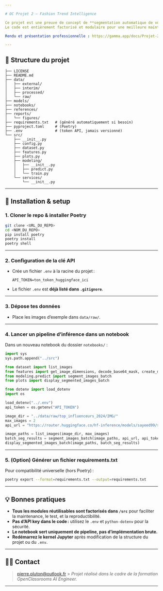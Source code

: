 ```yaml
---

# OC Projet 2 — Fashion Trend Intelligence

Ce projet est une preuve de concept de **segmentation automatique de vêtements sur images** via un modèle Hugging Face.
Le code est entièrement factorisé et modulaire pour une meilleure maintenance et réutilisation, selon les standards AI Engineer OpenClassrooms.

Rendu et présentation professionnelle : https://gamma.app/docs/Projet-2-Fashion-Trend-Intelligence-Analyse-Automatisee-des-Tenda-w0k8x7zn5q38p8b

---
```


## 📁 **Structure du projet**

```plaintext
├── LICENSE
├── README.md
├── data/
│   ├── external/
│   ├── interim/
│   ├── processed/
│   └── raw/
├── models/
├── notebooks/
├── references/
├── reports/
│   └── figures/
├── requirements.txt   # (généré automatiquement si besoin)
├── pyproject.toml     # (Poetry)
├── .env               # (token API, jamais versionné)
└── src/
    ├── __init__.py
    ├── config.py
    ├── dataset.py
    ├── features.py
    ├── plots.py
    ├── modeling/
    │   ├── __init__.py
    │   ├── predict.py
    │   └── train.py
    └── services/
        └── __init__.py
```

---

## 🚀 **Installation & setup**

### 1. **Cloner le repo & installer Poetry**

```bash
git clone <URL_DU_REPO>
cd <NOM_DU_REPO>
pip install poetry
poetry install
poetry shell
```

---

### 2. **Configuration de la clé API**

- Crée un fichier `.env` à la racine du projet :

  ```dotenv
  API_TOKEN=ton_token_huggingface_ici
  ```

- Le fichier `.env` est **déjà listé dans `.gitignore`**.

---

### 3. **Dépose tes données**

- Place les images d’exemple dans `data/raw/`.

---

### 4. **Lancer un pipeline d’inférence dans un notebook**

Dans un nouveau notebook du dossier `notebooks/` :

```python
import sys
sys.path.append("../src")

from dataset import list_images
from features import get_image_dimensions, decode_base64_mask, create_masks
from modeling.predict import segment_images_batch
from plots import display_segmented_images_batch

from dotenv import load_dotenv
import os

load_dotenv("../.env")
api_token = os.getenv("API_TOKEN")

image_dir = "../data/raw/top_influenceurs_2024/IMG/"
max_images = 2
api_url = "https://router.huggingface.co/hf-inference/models/sayeed99/segformer_b3_clothes"

image_paths = list_images(image_dir, max_images)
batch_seg_results = segment_images_batch(image_paths, api_url, api_token)
display_segmented_images_batch(image_paths, batch_seg_results)
```

---

### 5. **(Option) Générer un fichier requirements.txt**

Pour compatibilité universelle (hors Poetry) :

```bash
poetry export --format=requirements.txt --output=requirements.txt
```

---

## 💡 **Bonnes pratiques**

- **Tous les modules réutilisables sont factorisés dans `/src`** pour faciliter la maintenance, le test, et la reproductibilité.
- **Pas d’API key dans le code :** utilisez le `.env` et `python-dotenv` pour la sécurité.
- **Le notebook sert uniquement de pipeline, pas d’implémentation brute.**
- **Redémarrez le kernel Jupyter** après modification de la structure du projet ou du `.env`.

---

## 🧑‍💻 **Contact**

> [pierre.pluton@outlook.fr](mailto:pierre.pluton@outlook.fr) > _Projet réalisé dans le cadre de la formation OpenClassrooms AI Engineer._

---
